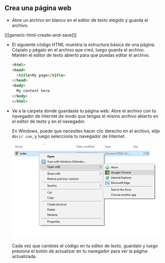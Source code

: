 ## Crea una página web

- Abre un archivo en blanco en el editor de texto elegido y guarda el archivo.

[[[generic-html-create-and-save]]]

- El siguiente código HTML muestra la estructura básica de una página. Cópialo y pégalo en el archivo que creó, luego guarda el archivo. Mantén el editor de texto abierto para que puedas editar el archivo.

  ```html
  <html>
  <head>
    <title>My page</title>
  </head>
  <body>
    My content here
  </body>
  </html>
  ```

- Ve a la carpeta donde guardaste tu página web. Abre el archivo con tu navegador de Internet de modo que tengas el mismo archivo abierto en el editor de texto y en el navegador.

  En Windows, puede que necesites hacer clic derecho en el archivo, elije `Abrir con`, y luego selecciona tu navegador de Internet.

  ![Abrir con navegador](images/open-with-browser.png)

  Cada vez que cambies el código en tu editor de texto, guárdalo y luego presiona el botón de actualizar en tu navegador para ver la página actualizada.
